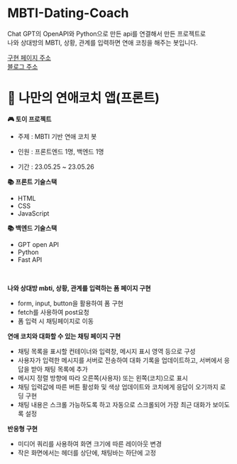 # MBTI-Dating-Coach
Chat GPT의 OpenAPI와 Python으로 만든 api를 연결해서 만든 프로젝트로<br>
나와 상대방의 MBTI, 상황, 관계를 입력하면 연애 코칭을 해주는 봇입니다.

[구현 페이지 주소](https://web-dating-coach-7xwyjq992llj52r53k.sel4.cloudtype.app/)
<br>
[블로그 주소](https://velog.io/@tnfkachzh/%EB%82%98%EB%A7%8C%EC%9D%98-%EC%97%B0%EC%95%A0%EC%BD%94%EC%B9%98-%EC%95%B1-%EB%A7%8C%EB%93%A4%EA%B8%B0%ED%94%84%EB%A1%A0%ED%8A%B8)

# 💌 나만의 연애코치 앱(프론트)

**🎮 토이 프로젝트**
- 주제 : MBTI 기반 연애 코치 봇

- 인원 : 프론트엔드 1명, 백엔드 1명

- 기간 : 23.05.25 ~ 23.05.26
  <br>

**📚 프론트 기술스택**
- HTML
- CSS
- JavaScript

**📚 백엔드 기술스택**
- GPT open API
- Python
- Fast API
<br>

**나와 상대방 mbti, 상황, 관계를 입력하는 폼 페이지 구현**
  - form, input, button을 활용하여 폼 구현
  - fetch를 사용하여 post요청
  - 폼 입력 시 채팅페이지로 이동
    
**연애 코치와 대화할 수 있는 채팅 페이지 구현**
  - 채팅 목록을 표시할 컨테이너와 입력창, 메시지 표시 영역 등으로 구성
  - 사용자가 입력한 메시지를 서버로 전송하여 대화 기록을 업데이트하고, 서버에서 응답을 받아 채팅 목록에 추가
  - 메시지 정렬 방향에 따라 오른쪽(사용자) 또는 왼쪽(코치)으로 표시
  - 채팅 입력값에 따른 버튼 활성화 및 색상 업데이트와 코치에게 응답이 오기까지 로딩 구현
  - 채팅 내용은 스크롤 가능하도록 하고 자동으로 스크롤되어 가장 최근 대화가 보이도록 설정
    
**반응형 구현**
  - 미디어 쿼리를 사용하여 화면 크기에 따른 레이아웃 변경
  - 작은 화면에서는 헤더를 상단에, 채팅바는 하단에 고정
